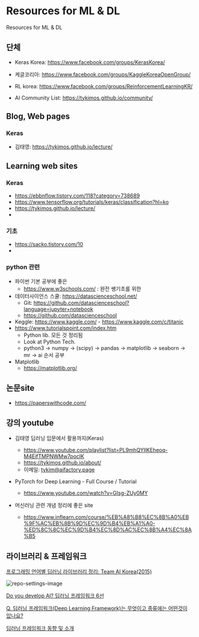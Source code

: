 # Resources for ML & DL

Resources for ML & DL

## 단체

* Keras Korea: https://www.facebook.com/groups/KerasKorea/
* 케글코리아: https://www.facebook.com/groups/KaggleKoreaOpenGroup/
* RL korea: https://www.facebook.com/groups/ReinforcementLearningKR/

* AI Community List:   https://tykimos.github.io/community/

## Blog, Web pages

### Keras

* 김태영: https://tykimos.github.io/lecture/

## Learning web sites

### Keras

* https://ebbnflow.tistory.com/118?category=738689
* https://www.tensorflow.org/tutorials/keras/classification?hl=ko
* https://tykimos.github.io/lecture/
* 

### 기초

* https://sacko.tistory.com/10
*

### python 관련

* 파이썬 기본 공부에 좋은
  - https://www.w3schools.com/  : 완전 쌩기초를 위한
* 데이터사이언스 스쿨: https://datascienceschool.net/
  - Git: https://github.com/datascienceschool?language=jupyter+notebook
  - https://github.com/datascienceschool
* Keggle: https://www.kaggle.com/ - https://www.kaggle.com/c/titanic
* https://www.tutorialspoint.com/index.htm
  - Python lib. 모든 것 정리됨
  - Look at Python Tech.
  - python3 -> numpy -> (scipy) -> pandas -> matplotlib -> seaborn -> mr -> ai 순서 공부
* Matplotlib
  - https://matplotlib.org/
  

## 논문site

* https://paperswithcode.com/

## 강의 youtube

* 김태영 딥러닝 입문에서 활용까지(Keras)
  - https://www.youtube.com/playlist?list=PL9mhQYIlKEheoq-M4EifTMPNWMw7poclK
  - https://tykimos.github.io/about/
  - 이메일: tykim@aifactory.page
  
* PyTorch for Deep Learning - Full Course / Tutorial
  - https://www.youtube.com/watch?v=GIsg-ZUy0MY
  
* 머신러닝 관련 개념 정리에 좋은 site
  - https://www.inflearn.com/course/%EB%A8%B8%EC%8B%A0%EB%9F%AC%EB%8B%9D%EC%9D%B4%EB%A1%A0-%ED%8C%8C%EC%9D%B4%EC%8D%AC%EC%8B%A4%EC%8A%B5
  


## 라이브러리 & 프레임워크

[프로그래밍 언어별 딥러닝 라이브러리 정리: Team AI Korea(2015)](https://aikorea.org/blog/dl-libraries/)

![repo-settings-image](https://raw.githubusercontent.com/aikorea/aikorea.github.io/9d063d4221aaf88a7d64c71340f3962bdd6f31ef/images/DL_lib_vote.PNG)

[Do you develop AI? 딥러닝 프레임워크 6선](http://www.epnc.co.kr/news/articleView.html?idxno=91752)

[Q. 딥러닝 프레임워크(Deep Learning Framework)는 무엇이고 종류에는 어떤것이 있나요?](https://www.jobindexworld.com/contents/view/4379)

[딥러닝 프레임워크 동향 및 소개](https://www.google.com/search?q=%EB%94%A5%EB%9F%AC%EB%8B%9D+%EB%9D%BC%EC%9D%B4%EB%B8%8C%EB%9F%AC%EB%A6%AC&sxsrf=ALeKk02udMM8nDJC0Y7--pxIZtbqL8KHRQ:1597568579850&source=lnt&tbs=qdr:y&sa=X&ved=2ahUKEwi_9NLdrp_rAhXNBKYKHY4eBgoQpwV6BAgMECA&biw=1002&bih=931)




